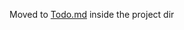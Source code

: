 Moved to [Todo.md](https://github.com/johnkommala/github-dataviz/blob/main/sample-app/Todo.md) inside the project dir
